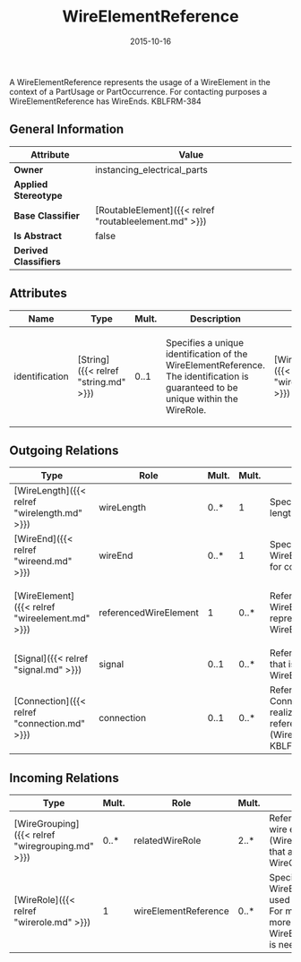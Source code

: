 ﻿---
title: WireElementReference
toc: false
type: specs
date: "2015-10-16"
draft: false
specification: VEC
version: 1.1.2
documentType: "Recommendation"
elementType: Class
classes:
  - WireElementReference
menu_name: vec-1.1.2
---
<p> A WireElementReference represents the usage of a WireElement in the context of a PartUsage or PartOccurrence. For contacting purposes a WireElementReference has WireEnds. KBLFRM-384      </p>

## General Information

| Attribute               | Value |
|-------------------------|-------|
| **Owner**               | instancing_electrical_parts |
| **Applied Stereotype**  |   |
| **Base Classifier**     | [RoutableElement]({{< relref "routableelement.md" >}})<br/>  |
| **Is Abstract**         | false |
| **Derived Classifiers** |   |

## Attributes
|  Name  |  Type  |  Mult.  |  Description  |  Owning Classifier  |
|--------|--------|---------|---------------|--------------|
|identification | [String]({{< relref "string.md" >}}) | 0..1 | <p> Specifies a unique identification of the WireElementReference. The identification is guaranteed to be unique within the WireRole.      </p> | [WireElementReference]({{< relref "wireelementreference.md" >}}) |

## Outgoing Relations
|    Type  |   Role   |   Mult.   |   Mult.   |   Description   |
|----------|----------|-----------|-----------|-----------------|
| [WireLength]({{< relref "wirelength.md" >}}) | wireLength | 0..* | 1 | Specifies the different length of a wire. |
| [WireEnd]({{< relref "wireend.md" >}}) | wireEnd | 0..* | 1 | Specifies the ends of the WireElementReference for contacting purposes. |
| [WireElement]({{< relref "wireelement.md" >}}) | referencedWireElement | 1 | 0..* | <p> References the WireElement that is represented by the WireElementReference.      </p> |
| [Signal]({{< relref "signal.md" >}}) | signal | 0..1 | 0..* | References the signal that is transmitted by the WireElementReference. |
| [Connection]({{< relref "connection.md" >}}) | connection | 0..1 | 0..* | References the Connection that is realized by the referenced WireElement (WireElementReference). KBLFRM-341 |
##  Incoming Relations
|    Type  |   Mult.  |   Role    |   Mult.   |   Description  |
|----------|----------|-----------|-----------|----------------|
| [WireGrouping]({{< relref "wiregrouping.md" >}}) | 0..* | relatedWireRole | 2..* | References the concrete wire elements (WireElementReference) that are grouped by the WireGrouping. |
| [WireRole]({{< relref "wirerole.md" >}}) | 1 | wireElementReference | 0..* | Specifies the WireElementReferences used in the WireRole. For multi core wires more than one WireElementReference is needed. |
